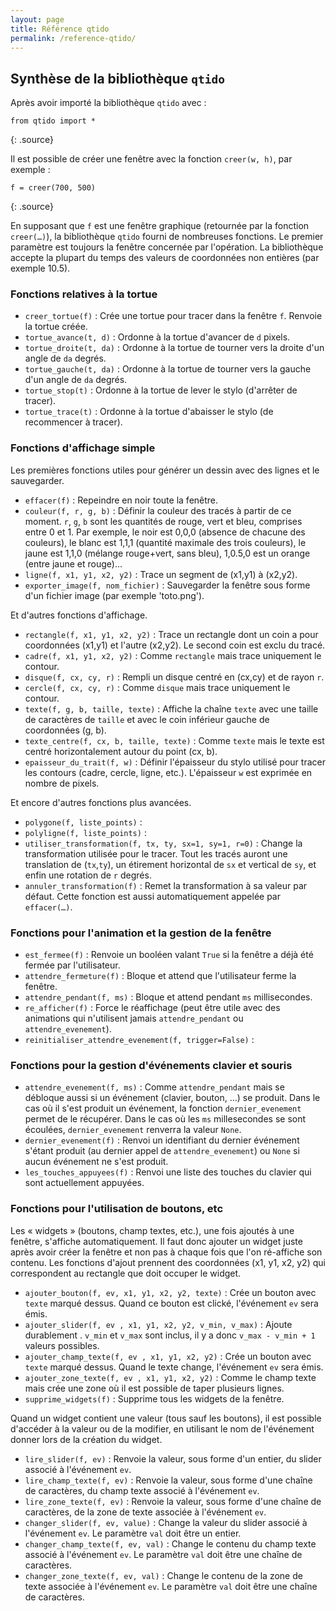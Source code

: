 ```yaml
---
layout: page
title: Référence qtido
permalink: /reference-qtido/
---
```



## Synthèse de la bibliothèque `qtido`

Après avoir importé la bibliothèque `qtido` avec :

~~~
from qtido import *
~~~
{: .source}

Il est possible de créer une fenêtre avec la fonction `creer(w, h)`, par exemple :

~~~
f = creer(700, 500)
~~~
{: .source}

En supposant que `f` est une fenêtre graphique (retournée par la fonction `creer(…)`), la bibliothèque `qtido` fourni de nombreuses fonctions.
Le premier paramètre est toujours la fenêtre concernée par l'opération.
La bibliothèque accepte la plupart du temps des valeurs de coordonnées non entières (par exemple 10.5).

### Fonctions relatives à la tortue

- `creer_tortue(f)` : Crée une tortue pour tracer dans la fenêtre `f`. Renvoie la tortue créée.
- `tortue_avance(t, d)` : Ordonne à la tortue d'avancer de `d` pixels.
- `tortue_droite(t, da)` : Ordonne à la tortue de tourner vers la droite d'un angle de `da` degrés.
- `tortue_gauche(t, da)` : Ordonne à la tortue de tourner vers la gauche d'un angle de `da` degrés.
- `tortue_stop(t)` : Ordonne à la tortue de lever le stylo (d'arrêter de tracer).
- `tortue_trace(t)` : Ordonne à la tortue d'abaisser le stylo (de recommencer à tracer).

### Fonctions d'affichage simple

Les premières fonctions utiles pour générer un dessin avec des lignes et le sauvegarder.

- `effacer(f)` : Repeindre en noir toute la fenêtre.
- `couleur(f, r, g, b)` : Définir la couleur des tracés à partir de ce moment. `r`, `g`, `b` sont les quantités de rouge, vert et bleu, comprises entre 0 et 1.
  Par exemple, le noir est 0,0,0 (absence de chacune des couleurs), le blanc est 1,1,1 (quantité maximale des trois couleurs), le jaune est 1,1,0 (mélange rouge+vert, sans bleu), 1,0.5,0 est un orange (entre jaune et rouge)...
- `ligne(f, x1, y1, x2, y2)` : Trace un segment de (x1,y1) à (x2,y2).
- `exporter_image(f, nom_fichier)` : Sauvegarder la fenêtre sous forme d'un fichier image (par exemple 'toto.png').

Et d'autres fonctions d'affichage.

- `rectangle(f, x1, y1, x2, y2)` : Trace un rectangle dont un coin a pour coordonnées (x1,y1) et l'autre (x2,y2). Le second coin est exclu du tracé.
- `cadre(f, x1, y1, x2, y2)` : Comme `rectangle` mais trace uniquement le contour.
- `disque(f, cx, cy, r)` : Rempli un disque centré en (cx,cy) et de rayon `r`.
- `cercle(f, cx, cy, r)` : Comme `disque` mais trace uniquement le contour.
- `texte(f, g, b, taille, texte)` : Affiche la chaîne `texte` avec une taille de caractères de `taille` et avec le coin inférieur gauche de coordonnées (g, b).
- `texte_centre(f, cx, b, taille, texte)` : Comme `texte` mais le texte est centré horizontalement autour du point (cx, b).
- `epaisseur_du_trait(f, w)` : Définir l'épaisseur du stylo utilisé pour tracer les contours (cadre, cercle, ligne, etc.). L'épaisseur `w` est exprimée en nombre de pixels.

Et encore d'autres fonctions plus avancées.

- `polygone(f, liste_points)` : 
- `polyligne(f, liste_points)` : 
- `utiliser_transformation(f, tx, ty, sx=1, sy=1, r=0)` : Change la transformation utilisée pour le tracer. Tout les tracés auront une translation de (`tx`,`ty`), un étirement horizontal de `sx` et vertical de `sy`, et enfin une rotation de `r` degrés.
- `annuler_transformation(f)` : Remet la transformation à sa valeur par défaut. Cette fonction est aussi automatiquement appelée par `effacer(…)`.

### Fonctions pour l'animation et la gestion de la fenêtre

- `est_fermee(f)` : Renvoie un booléen valant `True` si la fenêtre a déjà été fermée par l'utilisateur.
- `attendre_fermeture(f)` : Bloque et attend que l'utilisateur ferme la fenêtre.
- `attendre_pendant(f, ms)` : Bloque et attend pendant `ms` millisecondes.
- `re_afficher(f)` : Force le réaffichage (peut être utile avec des animations qui n'utilisent jamais `attendre_pendant` ou `attendre_evenement`).
- `reinitialiser_attendre_evenement(f, trigger=False)` :

### Fonctions pour la gestion d'événements clavier et souris

- `attendre_evenement(f, ms)` : Comme `attendre_pendant` mais se débloque aussi si un événement (clavier, bouton, ...) se produit.
  Dans le cas où il s'est produit un événement, la fonction `dernier_evenement` permet de le récupérer.
  Dans le cas où les `ms` millesecondes se sont écoulées, `dernier_evenement` renverra la valeur `None`.
- `dernier_evenement(f)` : Renvoi un identifiant du dernier événement s'étant produit (au dernier appel de `attendre_evenement`) ou `None` si aucun événement ne s'est produit.
- `les_touches_appuyees(f)` : Renvoi une liste des touches du clavier qui sont actuellement appuyées.

### Fonctions pour l'utilisation de boutons, etc

Les « widgets » (boutons, champ textes, etc.), une fois ajoutés à une fenêtre, s'affiche automatiquement.
Il faut donc ajouter un widget juste après avoir créer la fenêtre et non pas à chaque fois que l'on ré-affiche son contenu.
Les fonctions d'ajout prennent des coordonnées (x1, y1, x2, y2) qui correspondent au rectangle que doit occuper le widget.

- `ajouter_bouton(f, ev, x1, y1, x2, y2, texte)` : Crée un bouton avec `texte` marqué dessus. Quand ce bouton est clické, l'événement `ev` sera émis.
- `ajouter_slider(f, ev , x1, y1, x2, y2, v_min, v_max)` : Ajoute durablement . `v_min` et `v_max` sont inclus, il y a donc `v_max - v_min + 1` valeurs possibles.
- `ajouter_champ_texte(f, ev , x1, y1, x2, y2)` : Crée un bouton avec `texte` marqué dessus. Quand le texte change, l'événement `ev` sera émis.
- `ajouter_zone_texte(f, ev , x1, y1, x2, y2)` : Comme le champ texte mais crée une zone où il est possible de taper plusieurs lignes.
- `supprime_widgets(f)` : Supprime tous les widgets de la fenêtre.

Quand un widget contient une valeur (tous sauf les boutons), il est possible d'accéder à la valeur ou de la modifier, en utilisant le nom de l'événement donner lors de la création du widget.

- `lire_slider(f, ev)` : Renvoie la valeur, sous forme d'un entier, du slider associé à l'événement `ev`.
- `lire_champ_texte(f, ev)` : Renvoie la valeur, sous forme d'une chaîne de caractères, du champ texte associé à l'événement `ev`.
- `lire_zone_texte(f, ev)` : Renvoie la valeur, sous forme d'une chaîne de caractères, de la zone de texte associée à l'événement `ev`.
- `changer_slider(f, ev, value)` : Change la valeur du slider associé à l'événement `ev`. Le paramètre `val` doit être un entier.
- `changer_champ_texte(f, ev, val)` : Change le contenu du champ texte associé à l'événement `ev`. Le paramètre `val` doit être une chaîne de caractères.
- `changer_zone_texte(f, ev, val)` : Change le contenu de la zone de texte associée à l'événement `ev`. Le paramètre `val` doit être une chaîne de caractères.

